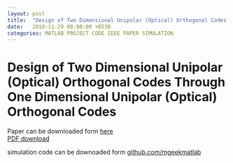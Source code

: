 ```yaml
---
layout: post
title:  "Design of Two Dimensional Unipolar (Optical) Orthogonal Codes Through One Dimensional Unipolar (Optical) Orthogonal Codes"
date:   2018-11-29 08:00:00 +0530
categories: MATLAB PROJECT CODE IEEE PAPER SIMULATION
---
```

# Design of Two Dimensional Unipolar (Optical) Orthogonal Codes Through One Dimensional Unipolar (Optical) Orthogonal Codes

Paper can be downloaded form [here](https://arxiv.org/abs/1309.2254)  
[PDF download](https://arxiv.org/abs/1309.2254)

simulation code can be downoaded form [github.com/mgeekmatlab](https://github.com/mgeekmatlab/Design-of-Two-Dimensional-Unipolar-Optical-Orthogonal-Codes-Through-One-Dimensional-Unipolar-Opti)
